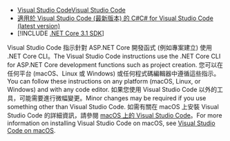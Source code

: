 * [<span data-ttu-id="c7e6f-101">Visual Studio Code</span><span class="sxs-lookup"><span data-stu-id="c7e6f-101">Visual Studio Code</span></span>](https://code.visualstudio.com/download)
* [<span data-ttu-id="c7e6f-102">適用於 Visual Studio Code (最新版本) 的 C#</span><span class="sxs-lookup"><span data-stu-id="c7e6f-102">C# for Visual Studio Code (latest version)</span></span>](https://marketplace.visualstudio.com/items?itemName=ms-dotnettools.csharp)
* [!INCLUDE [.NET Core 3.1 SDK](~/includes/3.1-SDK.md)]

<span data-ttu-id="c7e6f-103">Visual Studio Code 指示針對 ASP.NET Core 開發函式 (例如專案建立) 使用 .NET Core CLI。</span><span class="sxs-lookup"><span data-stu-id="c7e6f-103">The Visual Studio Code instructions use the .NET Core CLI for ASP.NET Core development functions such as project creation.</span></span> <span data-ttu-id="c7e6f-104">您可以在任何平台 (macOS、Linux 或 Windows) 或任何程式碼編輯器中遵循這些指示。</span><span class="sxs-lookup"><span data-stu-id="c7e6f-104">You can follow these instructions on any platform (macOS, Linux, or Windows) and with any code editor.</span></span> <span data-ttu-id="c7e6f-105">如果您使用 Visual Studio Code 以外的工具，可能需要進行微幅變更。</span><span class="sxs-lookup"><span data-stu-id="c7e6f-105">Minor changes may be required if you use something other than Visual Studio Code.</span></span> <span data-ttu-id="c7e6f-106">如需有關在 macOS 上安裝 Visual Studio Code 的詳細資訊，請參閱 [macOS 上的 Visual Studio Code](https://code.visualstudio.com/docs/setup/mac)。</span><span class="sxs-lookup"><span data-stu-id="c7e6f-106">For more information on installing Visual Studio Code on macOS, see [Visual Studio Code on macOS](https://code.visualstudio.com/docs/setup/mac).</span></span>
